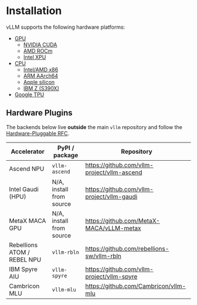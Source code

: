 # Installation

vLLM supports the following hardware platforms:

- [GPU](gpu.md)
    - [NVIDIA CUDA](gpu.md#nvidia-cuda)
    - [AMD ROCm](gpu.md#amd-rocm)
    - [Intel XPU](gpu.md#intel-xpu)
- [CPU](cpu.md)
    - [Intel/AMD x86](cpu.md#intelamd-x86)
    - [ARM AArch64](cpu.md#arm-aarch64)
    - [Apple silicon](cpu.md#apple-silicon)
    - [IBM Z (S390X)](cpu.md#ibm-z-s390x)
- [Google TPU](google_tpu.md)

## Hardware Plugins

The backends below live **outside** the main `vllm` repository and follow the
[Hardware-Pluggable RFC](../../design/plugin_system.md).

| Accelerator | PyPI / package | Repository |
|-------------|----------------|------------|
| Ascend NPU | `vllm-ascend` | <https://github.com/vllm-project/vllm-ascend> |
| Intel Gaudi (HPU) | N/A, install from source | <https://github.com/vllm-project/vllm-gaudi> |
| MetaX MACA GPU | N/A, install from source | <https://github.com/MetaX-MACA/vLLM-metax> |
| Rebellions ATOM / REBEL NPU | `vllm-rbln` | <https://github.com/rebellions-sw/vllm-rbln> |
| IBM Spyre AIU | `vllm-spyre` | <https://github.com/vllm-project/vllm-spyre> |
| Cambricon MLU | `vllm-mlu` | <https://github.com/Cambricon/vllm-mlu> |
